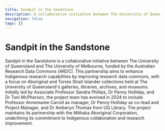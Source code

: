 ```yaml
---
title: Sandpit in the Sandstone
description: A collaborative initiative between The University of Queensland and The University of Melbourne
navigation: false
tags: []
---
```


# Sandpit in the Sandstone
Sandpit in the Sandstone is a collaborative initiative between The University of Queensland and The University of Melbourne, funded by the Australian Research Data Commons (ARDC). This partnership aims to enhance Indigenous research capabilities by improving research data commons, with a focus on Aboriginal and Torres Strait Islander collections held at The University of Queensland's galleries, libraries, archives, and museums. Initially led by Associate Professor Sandra Phillips, Dr Penny Holliday, and Dr Toni McPherson, the project team has evolved in 2024 to include Professor Annemaree Carroll as manager, Dr Penny Holliday as co-lead and Project Manager, and Dr Amberyn Thomas from UQ Library. The project maintains its partnership with the Mithaka Aboriginal Corporation, underlining its commitment to Indigenous collaboration and research improvement.